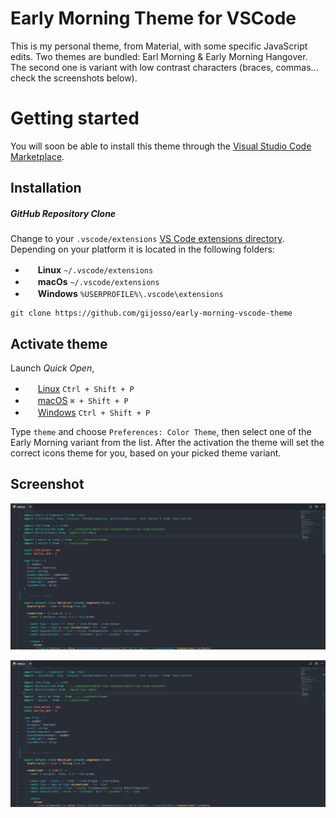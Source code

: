 # Early Morning Theme for VSCode

This is my personal theme, from Material, with some specific JavaScript edits.
Two themes are bundled: Earl Morning & Early Morning Hangover.
The second one is variant with low contrast characters (braces, commas... check the screenshots below).

# Getting started

You will soon be able to install this theme through the [Visual Studio Code Marketplace](https://marketplace.visualstudio.com/).

## Installation

##### GitHub Repository Clone

Change to your `.vscode/extensions` [VS Code extensions directory](https://code.visualstudio.com/docs/extensions/install-extension#_side-loading).
Depending on your platform it is located in the following folders:

* <img src="https://www.kernel.org/theme/images/logos/favicon.png" width=16 height=16/> **Linux** `~/.vscode/extensions`
* <img src="https://developer.apple.com/favicon.ico" width=16 height=16/> **macOs** `~/.vscode/extensions`
* <img src="https://www.microsoft.com/favicon.ico" width=16 height=16/> **Windows** `%USERPROFILE%\.vscode\extensions`

```shell
git clone https://github.com/gijosso/early-morning-vscode-theme
```

## Activate theme

Launch _Quick Open_,

* <img src="https://www.kernel.org/theme/images/logos/favicon.png" width=16 height=16/> <a href="https://code.visualstudio.com/shortcuts/keyboard-shortcuts-linux.pdf">Linux</a> `Ctrl + Shift + P`
* <img src="https://developer.apple.com/favicon.ico" width=16 height=16/> <a href="https://code.visualstudio.com/shortcuts/keyboard-shortcuts-macos.pdf">macOS</a> `⌘ + Shift + P`
* <img src="https://www.microsoft.com/favicon.ico" width=16 height=16/> <a href="https://code.visualstudio.com/shortcuts/keyboard-shortcuts-windows.pdf">Windows</a> `Ctrl + Shift + P`

Type `theme` and choose `Preferences: Color Theme`, then select one of the Early Morning variant from the list. After the activation the theme will set the correct icons theme for you, based on your picked theme variant.

## Screenshot

![Early Morning](./screenshots/EarlyMorningTheme.jpg)

![Early Morning Hangover](./screenshots/EarlyMorningHangoverTheme.jpg)
